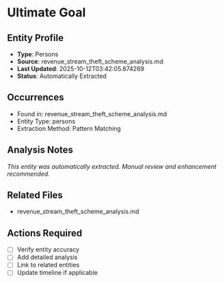 # Ultimate Goal

## Entity Profile
- **Type**: Persons
- **Source**: revenue_stream_theft_scheme_analysis.md
- **Last Updated**: 2025-10-12T03:42:05.874269
- **Status**: Automatically Extracted

## Occurrences
- Found in: revenue_stream_theft_scheme_analysis.md
- Entity Type: persons
- Extraction Method: Pattern Matching

## Analysis Notes
*This entity was automatically extracted. Manual review and enhancement recommended.*

## Related Files
- revenue_stream_theft_scheme_analysis.md

## Actions Required
- [ ] Verify entity accuracy
- [ ] Add detailed analysis
- [ ] Link to related entities
- [ ] Update timeline if applicable
